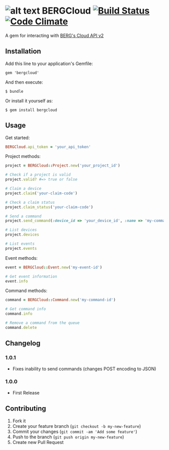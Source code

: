 # ![alt text](http://static.alfo.im/berg_logo.png "BERG") BERGCloud [![Build Status](https://travis-ci.org/alfo/bergcloud.svg)](https://travis-ci.org/alfo/bergcloud) [![Code Climate](https://codeclimate.com/github/alfo/bergcloud.png)](https://codeclimate.com/github/alfo/bergcloud)

A gem for interacting with [BERG's Cloud API v2](http://bergcloud.com/devcenter/api/v2/cloud-v2)

## Installation

Add this line to your application's Gemfile:

    gem 'bergcloud'

And then execute:

    $ bundle

Or install it yourself as:

    $ gem install bergcloud

## Usage

Get started:

```ruby
BERGCloud.api_token = 'your_api_token'
```

Project methods:

```ruby
project = BERGCloud::Project.new('your_project_id')

# Check if a project is valid
project.valid? #=> true or false

# Claim a device
project.claim('your-claim-code')

# Check a claim status
project.claim_status('your-claim-code')

# Send a command
project.send_command(:device_id => 'your_device_id', :name => 'my-command', :payload => [1, 2, 3])

# List devices
project.devices

# List events
project.events
```

Event methods:

```ruby
event = BERGCloud::Event.new('my-event-id')

# Get event information
event.info
```

Command methods:

```ruby
command = BERGCloud::Command.new('my-command-id')

# Get command info
command.info

# Remove a command from the queue
command.delete
```

## Changelog

### 1.0.1

* Fixes inability to send commands (changes POST encoding to JSON)

### 1.0.0

* First Release

## Contributing

1. Fork it
2. Create your feature branch (`git checkout -b my-new-feature`)
3. Commit your changes (`git commit -am 'Add some feature'`)
4. Push to the branch (`git push origin my-new-feature`)
5. Create new Pull Request
